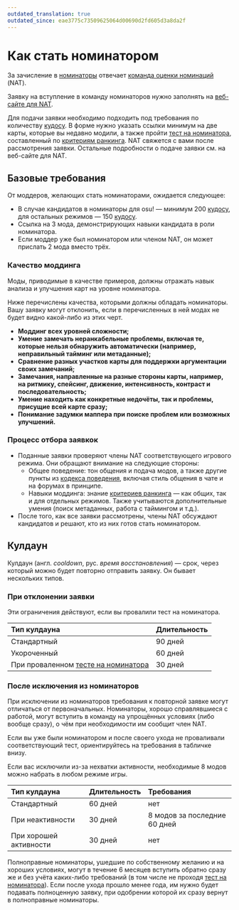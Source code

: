 ```yaml
---
outdated_translation: true
outdated_since: eae3775c73509625064d00690d2fd605d3a8da2f
---
```


# Как стать номинатором

За зачисление в [номинаторы](/wiki/People/Beatmap_Nominators) отвечает [команда оценки номинаций](/wiki/People/Nomination_Assessment_Team) (NAT).

Заявку на вступление в команду номинаторов нужно заполнять на [веб-сайте для NAT](http://bn.mappersguild.com/bnapps).

Для подачи заявки необходимо подходить под требования по количеству [кудосу](/wiki/Modding/Kudosu). В форме нужно указать ссылки минимум на две карты, которые вы недавно модили, а также пройти [тест на номинатора](/wiki/People/Beatmap_Nominators/Beatmap_Nominator_Test), составленный по [критериям ранкинга](/wiki/Ranking_Criteria). NAT свяжется с вами после рассмотрения заявки. Остальные подробности о подаче заявки см. на веб-сайте для NAT.

## Базовые требования

От моддеров, желающих стать номинаторами, ожидается следующее:

- В случае кандидатов в номинаторы для osu! — минимум 200 [кудосу](/wiki/Modding/Kudosu), для остальных режимов — 150 [кудосу](/wiki/Modding/Kudosu).
- Ссылка на 3 мода, демонстрирующих навыки кандидата в роли номинатора.
- Если моддер уже был номинатором или членом NAT, он может прислать 2 мода вместо трёх.

### Качество моддинга

Моды, приводимые в качестве примеров, должны отражать навык анализа и улучшения карт на уровне номинатора.

Ниже перечислены качества, которыми должны обладать номинаторы. Вашу заявку могут отклонить, если в перечисленных в ней модах не будет видно какой-либо из этих черт.

- **Моддинг всех уровней сложности;**
- **Умение замечать неранкабельные проблемы, включая те, которые нельзя обнаружить автоматически (например, неправильный тайминг или метаданные);**
- **Сравнение разных участков карты для поддержки аргументации своих замечаний;**
- **Замечания, направленные на разные стороны карты, например, на ритмику, спейсинг, движение, интенсивность, контраст и последовательность;**
- **Умение находить как конкретные недочёты, так и проблемы, присущие всей карте сразу;**
- **Понимание задумки маппера при поиске проблем или возможных улучшений.**

### Процесс отбора заявкок

- Поданные заявки проверяют члены NAT соответствующего игрового режима. Они обращают внимание на следующие стороны:
  - Общее поведение: тон общения и подача модов, а также другие пункты из [кодекса поведения](/wiki/Rules/Code_of_Conduct_for_Modding_and_Mapping), включая стиль общения в чате и на форумах в принципе.
  - Навыки моддинга: знание [критериев ранкинга](/wiki/Ranking_Criteria) — как общих, так и для отдельных режимов. Также учитываются дополнительные умения (поиск метаданных, работа с таймингом и т.д.).
- После того, как все заявки рассмотрены, члены NAT обсуждают кандидатов и решают, кто из них готов стать номинатором.

## Кулдаун

Кулдаун (англ. *cooldown*, рус. *время восстановления*) — срок, через который можно будет повторно отправить заявку. Он бывает нескольких типов.

### При отклонении заявки

Эти ограничения действуют, если вы провалили тест на номинатора.

| Тип кулдауна | Длительность |
| :-- | :-- |
| Стандартный | 90 дней |
| Укороченный | 60 дней |
| При проваленном [тесте на номинатора](/wiki/People/Beatmap_Nominators/Beatmap_Nominator_Test) | 30 дней |

### После исключения из номинаторов

При исключении из номинаторов требования к повторной заявке могут отличаться от первоначальных. Номинаторы, хорошо справлявшиеся с работой, могут вступить в команду на упрощённых условиях (либо вообще сразу), о чём при необходимости им сообщит член NAT.

Если вы уже были номинатором и после своего ухода не проваливали соответствующий тест, ориентируйтесь на требования в табличке внизу.

Если вас исключили из-за нехватки активности, необходимые 8 модов можно набрать в любом режиме игры.

| Тип кулдауна | Длительность | Требования |
| :-- | :-- | :-- |
| Стандартный | 60 дней | нет |
| При неактивности | 30 дней | 8 модов за последние 60 дней |
| При хорошей активности | 30 дней | нет |

Полноправные номинаторы, ушедшие по собственному желанию и на хороших условиях, могут в течение 6 месяцев вступить обратно сразу же и без учёта каких-либо требований (в том числе не проходя [тест на номинатора](/wiki/People/Beatmap_Nominators/Beatmap_Nominator_Test)). Если после ухода прошло менее года, им нужно будет подавать полноценную заявку, при одобрении которой их сразу вернут в полноправные номинаторы.
